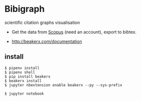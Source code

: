 # Bibigraph
scientific citation graphs visualisation


- Get the data from [Scopus](https://www.scopus.com) (need an account), export to bibtex.




- http://beakerx.com/documentation

## install

    $ pipenv install
    $ pipenv shell
    $ pip install beakerx
    $ beakerx install
    $ jupyter nbextension enable beakerx --py --sys-prefix

    $ jupyter notebook
    
    
